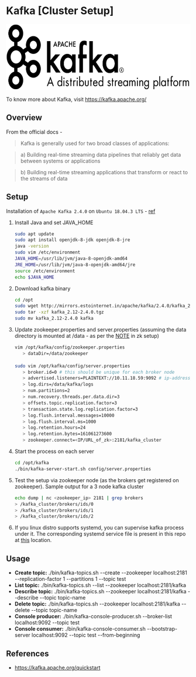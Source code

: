 # Kafka [Cluster Setup]
<img src="https://github.com/abhishektripathi24/platform-setup/blob/master/apache-kafka/images/kafka-logo.png" width="600" height="180"/>

To know more about Kafka, visit https://kafka.apache.org/

## Overview
From the official docs -

> Kafka is generally used for two broad classes of applications:

> a) Building real-time streaming data pipelines that reliably get data between systems or applications

> b) Building real-time streaming applications that transform or react to the streams of data

## Setup
Installation of `Apache Kafka 2.4.0` on `Ubuntu 18.04.3 LTS` - [ref](https://kafka.apache.org/quickstart)

1. Install Java and set JAVA_HOME
    ```bash
    sudo apt update
    sudo apt install openjdk-8-jdk openjdk-8-jre
    java -version
    sudo vim /etc/environment
    JAVA_HOME=/usr/lib/jvm/java-8-openjdk-amd64
    JRE_HOME=/usr/lib/jvm/java-8-openjdk-amd64/jre
    source /etc/environment
    echo $JAVA_HOME
    ```

2. Download kafka binary
    ```bash
    cd /opt
    sudo wget http://mirrors.estointernet.in/apache/kafka/2.4.0/kafka_2.12-2.4.0.tgz
    sudo tar -xzf kafka_2.12-2.4.0.tgz
    sudo mv kafka_2.12-2.4.0 kafka
    ```

3. Update zookeeper.properties and server.properties (assuming the data directory is mounted at /data - as per the [NOTE](https://github.com/abhishektripathi24/platform-setup/tree/master/apache-zookeeper)  in zk setup)
    ```bash
    vim /opt/kafka/config/zookeeper.properties
       > dataDir=/data/zookeeper

    sudo vim /opt/kafka/config/server.properties
       > broker.id=0 # this should be unique for each broker node
       > advertised.listeners=PLAINTEXT://10.11.18.59:9092 # ip-address/url of this server itself
       > log.dirs=/data/kafka/logs
       > num.partitions=2
       > num.recovery.threads.per.data.dir=3
       > offsets.topic.replication.factor=3
       > transaction.state.log.replication.factor=3
       > log.flush.interval.messages=10000
       > log.flush.interval.ms=1000
       > log.retention.hours=24
       > log.retention.bytes=161061273600
       > zookeeper.connect=<IP/URL_of_zk>:2181/kafka_cluster
    ```

4. Start the process on each server
    ```bash
    cd /opt/kafka
    ./bin/kafka-server-start.sh config/server.properties
    ```

5. Test the setup via zookeeper node (as the brokers get registered on zookeeper). Sample output for a 3 node kafka cluster
    ```bash
    echo dump | nc <zookeeper_ip> 2181 | grep brokers
    > /kafka_cluster/brokers/ids/0
    > /kafka_cluster/brokers/ids/1
    > /kafka_cluster/brokers/ids/2
    ```
 
 6. If you linux distro supports systemd, you can supervise kafka process under it. The corresponding systemd service file is present in this repo at [this](systemd) location.
 
 ## Usage
* <strong>Create topic:</strong> ./bin/kafka-topics.sh --create --zookeeper localhost:2181 --replication-factor 1 --partitions 1 --topic test
* <strong>List topic:</strong> ./bin/kafka-topics.sh --list --zookeeper localhost:2181/kafka
* <strong>Describe topic:</strong> ./bin/kafka-topics.sh --zookeeper localhost:2181/kafka --describe --topic topic-name
* <strong>Delete topic:</strong> ./bin/kafka-topics.sh --zookeeper localhost:2181/kafka --delete --topic topic-name
* <strong>Console producer:</strong> ./bin/kafka-console-producer.sh --broker-list localhost:9092 --topic test
* <strong>Console consumer:</strong> ./bin/kafka-console-consumer.sh --bootstrap-server localhost:9092 --topic test --from-beginning
 
 ## References
 * https://kafka.apache.org/quickstart
